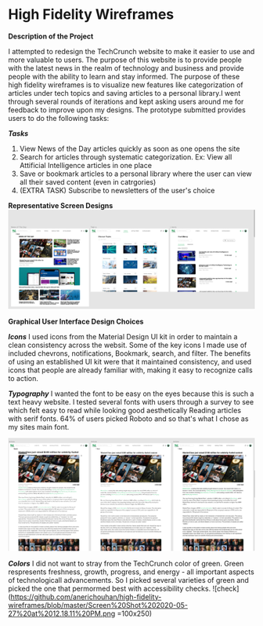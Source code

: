 # High Fidelity Wireframes

**Description of the Project**

I attempted to redesign the TechCrunch website to make it easier to use and more valuable to users. The purpose of this website is to provide people with the latest news in the realm of technology and business and provide people with the ability to learn and stay informed.
The purpose of these high fidelity wireframes is to visualize new features like categorization of articles under tech topics and saving articles to a personal library.I went through several rounds of iterations and kept asking users around me for feedback to improve upon my designs. The prototype submitted provides users to do the following tasks:

***Tasks***
1. View News of the Day articles quickly as soon as one opens the site
2. Search for articles through systematic categorization. Ex: View all Attificial Intelligence articles in one place
3. Save or bookmark articles to a personal library where the user can view all their saved content (even in catrgories)
4. (EXTRA TASK) Subscribe to newsletters of the user's choice

**Representative Screen Designs**
![pic](https://github.com/anerichouhan/high-fidelity-wireframes/blob/master/Screen%20Shot%202020-05-27%20at%2011.55.40%20AM.png)

**Graphical User Interface Design Choices**

***Icons***
I used icons from the Material Design UI kit in order to maintain a clean consistency across the websit. Some of the key icons I made use of included chevrons, notifications, Bookmark, search, and filter. The benefits of using an established UI kit were that it maintained consistency, and used icons that people are already familiar with, making it easy to recognize calls to action. 

***Typography***
I wanted the font to be easy on the eyes because this is such a text heavy website. I tested several fonts with users through a survey to see which felt easy to read while looking good aesthetically Reading articles with serif fonts. 64% of users picked Roboto and so that's what I chose as my sites main font. 

![fonts](https://github.com/anerichouhan/high-fidelity-wireframes/blob/master/Screen%20Shot%202020-05-27%20at%2012.10.18%20PM.png)

***Colors***
I did not want to stray from the TechCrunch color of green. Green respresents freshness, growth, progress, and energy - all important aspects of technologicall advancements. So I picked several varieties of green and picked the one that permormed best with accessibility checks. 
![check](https://github.com/anerichouhan/high-fidelity-wireframes/blob/master/Screen%20Shot%202020-05-27%20at%2012.18.11%20PM.png =100x250)


